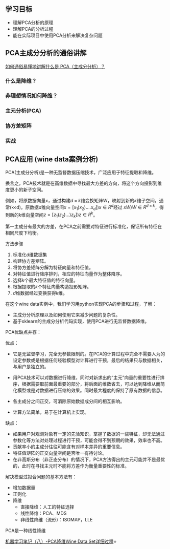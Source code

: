 ## 学习目标

- 理解PCA分析的原理
- 理解PCA的分析过程
- 能在实际项目中使用PCA分析来解决复杂问题

## PCA主成分分析的通俗讲解

[如何通俗易懂地讲解什么是 PCA（主成分分析）？](https://www.zhihu.com/question/41120789/answer/481966094) 

### 什么是降维？

### 非理想情况如何降维？

### 主元分析(PCA)

### 协方差矩阵

### 实战



## PCA应用 (wine data案例分析)

PCA(主成分分析)是一种无监督数据压缩技术，广泛应用于特征提取和降维。

换言之，PCA技术就是在高维数据中寻找最大方差的方向，将这个方向投影到维度更小的新子空间。

例如，将原数据向量$x$，通过构建$d\times k$维变换矩阵W，映射到新的$k$维子空间，通常(k<d)。原数据$d$维向量空间$\left.\left.\left.x=\left[x_{1}\right) x_{2}\right) \ldots . x_{d}\right]\right) x \in R^{d}$经过 $x W) W \in R^{d \times k}$，得到新的$k$维向量空间$\left.\left.\left.\left.z=\left[z_{1}\right) z_{2}\right) \ldots\right) z_{k}\right]\right) z \in R^{k}$。

第一主成分有最大的方差，在PCA之前需要对特征进行标准化，保证所有特征在相同尺度下均衡。

方法步骤

1. 标准化$d$维数据集
2. 构建协方差矩阵。
3. 将协方差矩阵分解为特征向量和特征值。
4. 对特征值进行降序排列，相应的特征向量作为整体降序。 
5. 选择$k$个最大特征值的特征向量。
6. 根据提取的$k$个特征向量构造投影矩阵。
7. $d$维数据经过变换获得$k$维。

在这个wine data实例中，我们学习用python实现PCA的步骤和过程，了解：

- 主成分分析原理以及如何使用它来减少问题的复杂性。
- 基于sklearn的主成分分析代码实现，使用PCA进行无监督数据降维。

PCA优缺点并存：

优点：

- 它是无监督学习，完全无参数限制的。在PCA的计算过程中完全不需要人为的设定参数或是根据任何经验模型对计算进行干预，最后的结果只与数据相关，与用户是独立的。

- 用PCA技术可以对数据进行降维，同时对新求出的“主元”向量的重要性进行排序，根据需要取前面最重要的部分，将后面的维数省去，可以达到降维从而简化模型或是对数据进行压缩的效果。同时最大程度的保持了原有数据的信息。
- 各主成分之间正交，可消除原始数据成分间的相互影响。
- 计算方法简单，易于在计算机上实现。

缺点：

- 如果用户对观测对象有一定的先验知识，掌握了数据的一些特征，却无法通过参数化等方法对处理过程进行干预，可能会得不到预期的效果，效率也不高。
- 贡献率小的主成分往往可能含有对样本差异的重要信息。
- 特征值矩阵的正交向量空间是否唯一有待讨论。
- 在非高斯分布（非正态分布）的情况下，PCA方法得出的主元可能并不是最优的，此时在寻找主元时不能将方差作为衡量重要性的标准。



解决模型过拟合问题的基本方法有：

- 增加数据量
- 正则化
- 降维
  - 直接降维：人工的特征选择
  - 线性降维：PCA、MDS
  - 非线性降维（流形）：ISOMAP，LLE

PCA是一种线性降维

[机器学习笔记（八）-PCA降维Wine Data Set详细过程](https://blog.csdn.net/weixin_42555080/article/details/90141652 )⭐️





